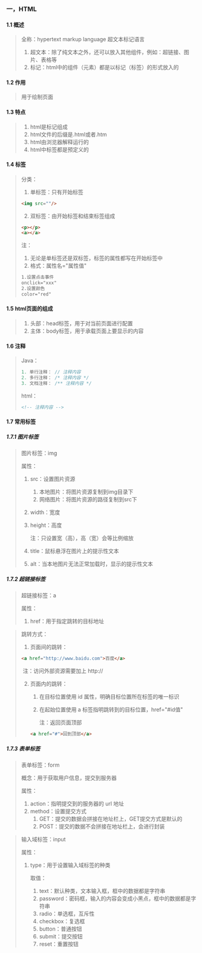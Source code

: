 ### 一，HTML

#### 1.1 概述

> 全称：hypertext markup language 超文本标记语言
>
> 1. 超文本：除了纯文本之外，还可以放入其他组件，例如：超链接、图片、表格等
> 2. 标记：html中的组件（元素）都是以标记（标签）的形式放入的

#### 1.2 作用

> 用于绘制页面

#### 1.3 特点

> 1. html是标记组成
> 2. html文件的后缀是.html或者.htm
> 3. html由浏览器解释运行的
> 4. html中标签都是预定义的

#### 1.4 标签

> 分类：
>
> 1. 单标签：只有开始标签
>
> ```html
> <img src=""/>
> ```
>
> 2. 双标签：由开始标签和结束标签组成
>
> ```html
> <p></p>
> <a></a>
> ```
>
> 注：
>
> 1. 无论是单标签还是双标签，标签的属性都写在开始标签中
> 2. 格式：属性名="属性值"
>
> ```html
> 1.设置点击事件
> onclick="xxx"
> 2.设置颜色
> color="red"
> ```
>
> 

#### 1.5 html页面的组成

> 1. 头部：head标签，用于对当前页面进行配置
> 2. 主体：body标签，用于承载页面上要显示的内容

#### 1.6 注释

> Java：
>
> ```java
> 1. 单行注释： // 注释内容
> 2. 多行注释： /* 注释内容 */
> 3. 文档注释： /** 注释内容 */
> ```
>
> html：
>
> ```html
> <!-- 注释内容 -->
> ```
>
> 

#### 1.7 常用标签

##### 1.7.1 图片标签

> 图片标签：img
>
> 属性：
>
> 1. src：设置图片资源
>
>    1. 本地图片：将图片资源复制到img目录下
>    2. 网络图片：将图片资源的路径复制到src下
>
> 2. width：宽度
>
> 3. height：高度
>
>    注：只设置宽（高），高（宽）会等比例缩放
>
> 4. title：鼠标悬浮在图片上的提示性文本
>
> 5. alt：当本地图片无法正常加载时，显示的提示性文本

##### 1.7.2 超链接标签

> 超链接标签：a
>
> 属性：
>
> 1. href：用于指定跳转的目标地址

> 跳转方式：
>
> 1. 页面间的跳转：
>
> ```html
> <a href="http://www.baidu.com">百度</a>
> ```
>
> ​				注：访问外部资源需要加上 http://
>
> 2. 页面内的跳转：
>
>    1. 在目标位置使用 id 属性，明确目标位置所在标签的唯一标识
>    2. 在起始位置使用 a 标签指明跳转到的目标位置，href="#id值"
>
>       注：返回页面顶部
>
>    ```html
>    <a href="#">回到顶部</a>
>    ```

##### 1.7.3 表单标签

> 表单标签：form
>
> 概念：用于获取用户信息，提交到服务器
>
> 属性：
>
> 1. action：指明提交到的服务器的 url 地址
> 2. method：设置提交方式
>    1. GET：提交的数据会拼接在地址栏上，GET提交方式是默认的
>    2. POST：提交的数据不会拼接在地址栏上，会进行封装

> 输入域标签：input
>
> 属性：
>
> 1. type：用于设置输入域标签的种类
>
>    取值：
>
>    1. text：默认种类，文本输入框，框中的数据都是字符串
>    2. password：密码框，输入的内容会变成小黑点，框中的数据都是字符串
>    3. radio：单选框，互斥性
>    4. checkbox：复选框
>    5. button：普通按钮
>    6. submit：提交按钮
>    7. reset：重置按钮















